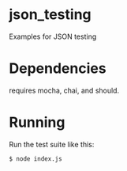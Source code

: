 # json_testing

Examples for JSON testing 

# Dependencies

requires mocha, chai, and should.

# Running 

Run the test suite like this:

```$ node index.js```

